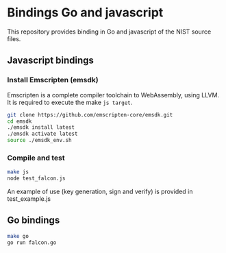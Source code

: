 # Bindings Go and javascript

This repository provides binding in Go and javascript of the NIST source files.


## Javascript bindings

### Install Emscripten (emsdk)
Emscripten is a complete compiler toolchain to WebAssembly, using LLVM. It is required to execute the make ```js target```.

 ```bash
git clone https://github.com/emscripten-core/emsdk.git
cd emsdk
./emsdk install latest
./emsdk activate latest
source ./emsdk_env.sh
 ```


### Compile and test

 ```bash
 make js
 node test_falcon.js
 ```
An example of use (key generation, sign and verify) is provided in test_example.js

## Go bindings

 ```bash
 make go
go run falcon.go
 ```